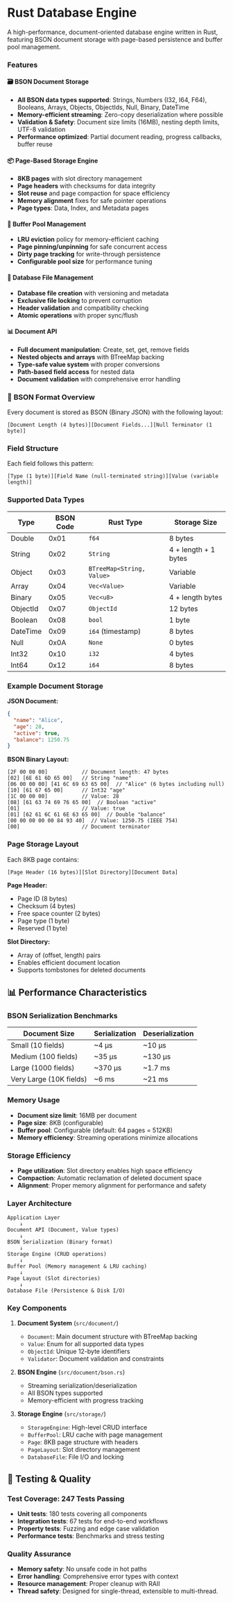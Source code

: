 # Rust Database Engine

A high-performance, document-oriented database engine written in Rust, featuring BSON document storage with page-based persistence and buffer pool management.

### Features

#### 🗃️ **BSON Document Storage**

- **All BSON data types supported**: Strings, Numbers (I32, I64, F64), Booleans, Arrays, Objects, ObjectIds, Null, Binary, DateTime
- **Memory-efficient streaming**: Zero-copy deserialization where possible
- **Validation & Safety**: Document size limits (16MB), nesting depth limits, UTF-8 validation
- **Performance optimized**: Partial document reading, progress callbacks, buffer reuse

#### 📦 **Page-Based Storage Engine**

- **8KB pages** with slot directory management
- **Page headers** with checksums for data integrity
- **Slot reuse** and page compaction for space efficiency
- **Memory alignment** fixes for safe pointer operations
- **Page types**: Data, Index, and Metadata pages

#### 💾 **Buffer Pool Management**

- **LRU eviction** policy for memory-efficient caching
- **Page pinning/unpinning** for safe concurrent access
- **Dirty page tracking** for write-through persistence
- **Configurable pool size** for performance tuning

#### 🔧 **Database File Management**

- **Database file creation** with versioning and metadata
- **Exclusive file locking** to prevent corruption
- **Header validation** and compatibility checking
- **Atomic operations** with proper sync/flush

#### 📊 **Document API**

- **Full document manipulation**: Create, set, get, remove fields
- **Nested objects and arrays** with BTreeMap backing
- **Type-safe value system** with proper conversions
- **Path-based field access** for nested data
- **Document validation** with comprehensive error handling

### 🔄 **BSON Format Overview**

Every document is stored as BSON (Binary JSON) with the following layout:

```
[Document Length (4 bytes)][Document Fields...][Null Terminator (1 byte)]
```

### **Field Structure**

Each field follows this pattern:

```
[Type (1 byte)][Field Name (null-terminated string)][Value (variable length)]
```

### **Supported Data Types**

| Type     | BSON Code | Rust Type                 | Storage Size         |
| -------- | --------- | ------------------------- | -------------------- |
| Double   | 0x01      | `f64`                     | 8 bytes              |
| String   | 0x02      | `String`                  | 4 + length + 1 bytes |
| Object   | 0x03      | `BTreeMap<String, Value>` | Variable             |
| Array    | 0x04      | `Vec<Value>`              | Variable             |
| Binary   | 0x05      | `Vec<u8>`                 | 4 + length bytes     |
| ObjectId | 0x07      | `ObjectId`                | 12 bytes             |
| Boolean  | 0x08      | `bool`                    | 1 byte               |
| DateTime | 0x09      | `i64` (timestamp)         | 8 bytes              |
| Null     | 0x0A      | `None`                    | 0 bytes              |
| Int32    | 0x10      | `i32`                     | 4 bytes              |
| Int64    | 0x12      | `i64`                     | 8 bytes              |

### **Example Document Storage**

**JSON Document:**

```json
{
  "name": "Alice",
  "age": 28,
  "active": true,
  "balance": 1250.75
}
```

**BSON Binary Layout:**

```
[2F 00 00 00]           // Document length: 47 bytes
[02] [6E 61 6D 65 00]   // String "name"
[06 00 00 00] [41 6C 69 63 65 00]  // "Alice" (6 bytes including null)
[10] [61 67 65 00]      // Int32 "age"
[1C 00 00 00]           // Value: 28
[08] [61 63 74 69 76 65 00]  // Boolean "active"
[01]                    // Value: true
[01] [62 61 6C 61 6E 63 65 00]  // Double "balance"
[00 00 00 00 00 84 93 40]  // Value: 1250.75 (IEEE 754)
[00]                    // Document terminator
```

### **Page Storage Layout**

Each 8KB page contains:

```
[Page Header (16 bytes)][Slot Directory][Document Data]
```

**Page Header:**

- Page ID (8 bytes)
- Checksum (4 bytes)
- Free space counter (2 bytes)
- Page type (1 byte)
- Reserved (1 byte)

**Slot Directory:**

- Array of (offset, length) pairs
- Enables efficient document location
- Supports tombstones for deleted documents

## 📊 **Performance Characteristics**

### **BSON Serialization Benchmarks**

| Document Size           | Serialization | Deserialization |
| ----------------------- | ------------- | --------------- |
| Small (10 fields)       | ~4 µs         | ~10 µs          |
| Medium (100 fields)     | ~35 µs        | ~130 µs         |
| Large (1000 fields)     | ~370 µs       | ~1.7 ms         |
| Very Large (10K fields) | ~6 ms         | ~21 ms          |

### **Memory Usage**

- **Document size limit**: 16MB per document
- **Page size**: 8KB (configurable)
- **Buffer pool**: Configurable (default: 64 pages = 512KB)
- **Memory efficiency**: Streaming operations minimize allocations

### **Storage Efficiency**

- **Page utilization**: Slot directory enables high space efficiency
- **Compaction**: Automatic reclamation of deleted document space
- **Alignment**: Proper memory alignment for performance and safety

### **Layer Architecture**

```
Application Layer
    ↓
Document API (Document, Value types)
    ↓
BSON Serialization (Binary format)
    ↓
Storage Engine (CRUD operations)
    ↓
Buffer Pool (Memory management & LRU caching)
    ↓
Page Layout (Slot directories)
    ↓
Database File (Persistence & Disk I/O)
```

### **Key Components**

1. **Document System** (`src/document/`)

   - `Document`: Main document structure with BTreeMap backing
   - `Value`: Enum for all supported data types
   - `ObjectId`: Unique 12-byte identifiers
   - `Validator`: Document validation and constraints

2. **BSON Engine** (`src/document/bson.rs`)

   - Streaming serialization/deserialization
   - All BSON types supported
   - Memory-efficient with progress tracking

3. **Storage Engine** (`src/storage/`)
   - `StorageEngine`: High-level CRUD interface
   - `BufferPool`: LRU cache with page management
   - `Page`: 8KB page structure with headers
   - `PageLayout`: Slot directory management
   - `DatabaseFile`: File I/O and locking

## 🧪 **Testing & Quality**

### **Test Coverage: 247 Tests Passing**

- **Unit tests**: 180 tests covering all components
- **Integration tests**: 67 tests for end-to-end workflows
- **Property tests**: Fuzzing and edge case validation
- **Performance tests**: Benchmarks and stress testing

### **Quality Assurance**

- **Memory safety**: No unsafe code in hot paths
- **Error handling**: Comprehensive error types with context
- **Resource management**: Proper cleanup with RAII
- **Thread safety**: Designed for single-thread, extensible to multi-thread.

